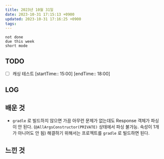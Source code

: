 ```yaml
---
title: 2023년 10월 31일
date: 2023-10-31 17:15:13 +0900
updated: 2023-10-31 17:16:25 +0900
tags: 
---
```


```tasks
not done 
due this week
short mode
```

## TODO
- [ ] 캐싱 테스트 [startTime:: 15:00]  [endTime:: 18:00]

## LOG

## 배운 것

- `gradle` 로 빌드하지 않으면 가끔 아무런 문제가 없는데도 Response 객체가 파싱이 안 된다. (`@AllArgsConstructor(PRIVATE)` 상태에서 파싱 불가능. 속성이 1개가 아니어도 안 됨) 해결하기 위해서는 프로젝트를 `gradle` 로 빌드하면 된다.

## 느낀 것